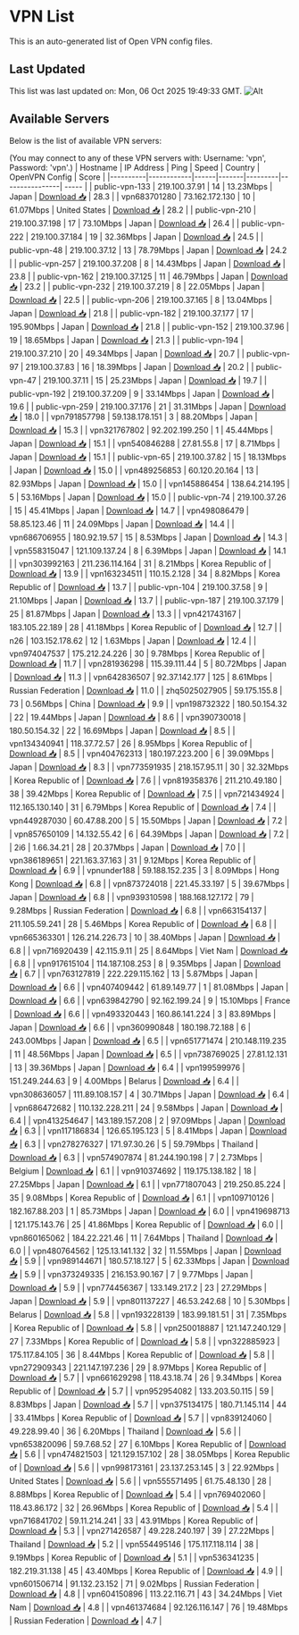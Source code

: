 # VPN List

This is an auto-generated list of Open VPN config files.

## Last Updated

This list was last updated on: Mon, 06 Oct 2025 19:49:33 GMT.
![Alt](https://repobeats.axiom.co/api/embed/186b98318ef1479477931607c1ad7d823f12451f.svg "Repobeats analytics image")

## Available Servers

Below is the list of available VPN servers:

(You may connect to any of these VPN servers with: Username: 'vpn', Password: 'vpn'.)
| Hostname | IP Address | Ping | Speed | Country | OpenVPN Config | Score |
|----------|------------|------|-------|---------|----------------| ----- |
| public-vpn-133 | 219.100.37.91 | 14 | 13.23Mbps | Japan | [Download 📥](./configs/server_0_JP.ovpn) | 28.3 |
| vpn683701280 | 73.162.172.130 | 10 | 61.07Mbps | United States | [Download 📥](./configs/server_1_US.ovpn) | 28.2 |
| public-vpn-210 | 219.100.37.198 | 17 | 73.10Mbps | Japan | [Download 📥](./configs/server_2_JP.ovpn) | 26.4 |
| public-vpn-222 | 219.100.37.184 | 19 | 32.36Mbps | Japan | [Download 📥](./configs/server_3_JP.ovpn) | 24.5 |
| public-vpn-48 | 219.100.37.12 | 13 | 78.79Mbps | Japan | [Download 📥](./configs/server_4_JP.ovpn) | 24.2 |
| public-vpn-257 | 219.100.37.208 | 8 | 14.43Mbps | Japan | [Download 📥](./configs/server_5_JP.ovpn) | 23.8 |
| public-vpn-162 | 219.100.37.125 | 11 | 46.79Mbps | Japan | [Download 📥](./configs/server_6_JP.ovpn) | 23.2 |
| public-vpn-232 | 219.100.37.219 | 8 | 22.05Mbps | Japan | [Download 📥](./configs/server_7_JP.ovpn) | 22.5 |
| public-vpn-206 | 219.100.37.165 | 8 | 13.04Mbps | Japan | [Download 📥](./configs/server_8_JP.ovpn) | 21.8 |
| public-vpn-182 | 219.100.37.177 | 17 | 195.90Mbps | Japan | [Download 📥](./configs/server_9_JP.ovpn) | 21.8 |
| public-vpn-152 | 219.100.37.96 | 19 | 18.65Mbps | Japan | [Download 📥](./configs/server_10_JP.ovpn) | 21.3 |
| public-vpn-194 | 219.100.37.210 | 20 | 49.34Mbps | Japan | [Download 📥](./configs/server_11_JP.ovpn) | 20.7 |
| public-vpn-97 | 219.100.37.83 | 16 | 18.39Mbps | Japan | [Download 📥](./configs/server_12_JP.ovpn) | 20.2 |
| public-vpn-47 | 219.100.37.11 | 15 | 25.23Mbps | Japan | [Download 📥](./configs/server_13_JP.ovpn) | 19.7 |
| public-vpn-192 | 219.100.37.209 | 9 | 33.14Mbps | Japan | [Download 📥](./configs/server_14_JP.ovpn) | 19.6 |
| public-vpn-259 | 219.100.37.176 | 21 | 31.31Mbps | Japan | [Download 📥](./configs/server_15_JP.ovpn) | 18.0 |
| vpn791857798 | 59.138.178.151 | 3 | 88.20Mbps | Japan | [Download 📥](./configs/server_16_JP.ovpn) | 15.3 |
| vpn321767802 | 92.202.199.250 | 1 | 45.44Mbps | Japan | [Download 📥](./configs/server_17_JP.ovpn) | 15.1 |
| vpn540846288 | 27.81.55.8 | 17 | 8.71Mbps | Japan | [Download 📥](./configs/server_18_JP.ovpn) | 15.1 |
| public-vpn-65 | 219.100.37.82 | 15 | 18.13Mbps | Japan | [Download 📥](./configs/server_19_JP.ovpn) | 15.0 |
| vpn489256853 | 60.120.20.164 | 13 | 82.93Mbps | Japan | [Download 📥](./configs/server_20_JP.ovpn) | 15.0 |
| vpn145886454 | 138.64.214.195 | 5 | 53.16Mbps | Japan | [Download 📥](./configs/server_21_JP.ovpn) | 15.0 |
| public-vpn-74 | 219.100.37.26 | 15 | 45.41Mbps | Japan | [Download 📥](./configs/server_22_JP.ovpn) | 14.7 |
| vpn498086479 | 58.85.123.46 | 11 | 24.09Mbps | Japan | [Download 📥](./configs/server_23_JP.ovpn) | 14.4 |
| vpn686706955 | 180.92.19.57 | 15 | 8.53Mbps | Japan | [Download 📥](./configs/server_24_JP.ovpn) | 14.3 |
| vpn558315047 | 121.109.137.24 | 8 | 6.39Mbps | Japan | [Download 📥](./configs/server_25_JP.ovpn) | 14.1 |
| vpn303992163 | 211.236.114.164 | 31 | 8.21Mbps | Korea Republic of | [Download 📥](./configs/server_26_KR.ovpn) | 13.9 |
| vpn163234511 | 110.15.2.128 | 34 | 8.82Mbps | Korea Republic of | [Download 📥](./configs/server_27_KR.ovpn) | 13.7 |
| public-vpn-104 | 219.100.37.58 | 9 | 21.10Mbps | Japan | [Download 📥](./configs/server_28_JP.ovpn) | 13.7 |
| public-vpn-187 | 219.100.37.179 | 25 | 81.87Mbps | Japan | [Download 📥](./configs/server_29_JP.ovpn) | 13.3 |
| vpn421743167 | 183.105.22.189 | 28 | 41.18Mbps | Korea Republic of | [Download 📥](./configs/server_30_KR.ovpn) | 12.7 |
| n26 | 103.152.178.62 | 12 | 1.63Mbps | Japan | [Download 📥](./configs/server_31_JP.ovpn) | 12.4 |
| vpn974047537 | 175.212.24.226 | 30 | 9.78Mbps | Korea Republic of | [Download 📥](./configs/server_32_KR.ovpn) | 11.7 |
| vpn281936298 | 115.39.111.44 | 5 | 80.72Mbps | Japan | [Download 📥](./configs/server_33_JP.ovpn) | 11.3 |
| vpn642836507 | 92.37.142.177 | 125 | 8.61Mbps | Russian Federation | [Download 📥](./configs/server_34_RU.ovpn) | 11.0 |
| zhq5025027905 | 59.175.155.8 | 73 | 0.56Mbps | China | [Download 📥](./configs/server_35_CN.ovpn) | 9.9 |
| vpn198732322 | 180.50.154.32 | 22 | 19.44Mbps | Japan | [Download 📥](./configs/server_36_JP.ovpn) | 8.6 |
| vpn390730018 | 180.50.154.32 | 22 | 16.69Mbps | Japan | [Download 📥](./configs/server_37_JP.ovpn) | 8.5 |
| vpn134340941 | 118.37.72.57 | 26 | 8.95Mbps | Korea Republic of | [Download 📥](./configs/server_38_KR.ovpn) | 8.5 |
| vpn404762313 | 180.197.223.200 | 6 | 39.09Mbps | Japan | [Download 📥](./configs/server_39_JP.ovpn) | 8.3 |
| vpn773591935 | 218.157.95.11 | 30 | 32.32Mbps | Korea Republic of | [Download 📥](./configs/server_40_KR.ovpn) | 7.6 |
| vpn819358376 | 211.210.49.180 | 38 | 39.42Mbps | Korea Republic of | [Download 📥](./configs/server_41_KR.ovpn) | 7.5 |
| vpn721434924 | 112.165.130.140 | 31 | 6.79Mbps | Korea Republic of | [Download 📥](./configs/server_42_KR.ovpn) | 7.4 |
| vpn449287030 | 60.47.88.200 | 5 | 15.50Mbps | Japan | [Download 📥](./configs/server_43_JP.ovpn) | 7.2 |
| vpn857650109 | 14.132.55.42 | 6 | 64.39Mbps | Japan | [Download 📥](./configs/server_44_JP.ovpn) | 7.2 |
| 2i6 | 1.66.34.21 | 28 | 20.37Mbps | Japan | [Download 📥](./configs/server_45_JP.ovpn) | 7.0 |
| vpn386189651 | 221.163.37.163 | 31 | 9.12Mbps | Korea Republic of | [Download 📥](./configs/server_46_KR.ovpn) | 6.9 |
| vpnunder188 | 59.188.152.235 | 3 | 8.09Mbps | Hong Kong | [Download 📥](./configs/server_47_HK.ovpn) | 6.8 |
| vpn873724018 | 221.45.33.197 | 5 | 39.67Mbps | Japan | [Download 📥](./configs/server_48_JP.ovpn) | 6.8 |
| vpn939310598 | 188.168.127.172 | 79 | 9.28Mbps | Russian Federation | [Download 📥](./configs/server_49_RU.ovpn) | 6.8 |
| vpn663154137 | 211.105.59.241 | 28 | 5.46Mbps | Korea Republic of | [Download 📥](./configs/server_50_KR.ovpn) | 6.8 |
| vpn665363301 | 126.214.226.73 | 10 | 38.40Mbps | Japan | [Download 📥](./configs/server_51_JP.ovpn) | 6.8 |
| vpn716920439 | 42.115.9.11 | 25 | 8.64Mbps | Viet Nam | [Download 📥](./configs/server_52_VN.ovpn) | 6.8 |
| vpn917615104 | 114.187.108.253 | 8 | 9.35Mbps | Japan | [Download 📥](./configs/server_53_JP.ovpn) | 6.7 |
| vpn763127819 | 222.229.115.162 | 13 | 5.87Mbps | Japan | [Download 📥](./configs/server_54_JP.ovpn) | 6.6 |
| vpn407409442 | 61.89.149.77 | 1 | 81.08Mbps | Japan | [Download 📥](./configs/server_55_JP.ovpn) | 6.6 |
| vpn639842790 | 92.162.199.24 | 9 | 15.10Mbps | France | [Download 📥](./configs/server_56_FR.ovpn) | 6.6 |
| vpn493320443 | 160.86.141.224 | 3 | 83.89Mbps | Japan | [Download 📥](./configs/server_57_JP.ovpn) | 6.6 |
| vpn360990848 | 180.198.72.188 | 6 | 243.00Mbps | Japan | [Download 📥](./configs/server_58_JP.ovpn) | 6.5 |
| vpn651771474 | 210.148.119.235 | 11 | 48.56Mbps | Japan | [Download 📥](./configs/server_59_JP.ovpn) | 6.5 |
| vpn738769025 | 27.81.12.131 | 13 | 39.36Mbps | Japan | [Download 📥](./configs/server_60_JP.ovpn) | 6.4 |
| vpn199599976 | 151.249.244.63 | 9 | 4.00Mbps | Belarus | [Download 📥](./configs/server_61_BY.ovpn) | 6.4 |
| vpn308636057 | 111.89.108.157 | 4 | 30.71Mbps | Japan | [Download 📥](./configs/server_62_JP.ovpn) | 6.4 |
| vpn686472682 | 110.132.228.211 | 24 | 9.58Mbps | Japan | [Download 📥](./configs/server_63_JP.ovpn) | 6.4 |
| vpn413254647 | 143.189.157.208 | 2 | 97.09Mbps | Japan | [Download 📥](./configs/server_64_JP.ovpn) | 6.3 |
| vpn117186834 | 126.65.195.123 | 5 | 8.41Mbps | Japan | [Download 📥](./configs/server_65_JP.ovpn) | 6.3 |
| vpn278276327 | 171.97.30.26 | 5 | 59.79Mbps | Thailand | [Download 📥](./configs/server_66_TH.ovpn) | 6.3 |
| vpn574907874 | 81.244.190.198 | 7 | 2.73Mbps | Belgium | [Download 📥](./configs/server_67_BE.ovpn) | 6.1 |
| vpn910374692 | 119.175.138.182 | 18 | 27.25Mbps | Japan | [Download 📥](./configs/server_68_JP.ovpn) | 6.1 |
| vpn771807043 | 219.250.85.224 | 35 | 9.08Mbps | Korea Republic of | [Download 📥](./configs/server_69_KR.ovpn) | 6.1 |
| vpn109710126 | 182.167.88.203 | 1 | 85.73Mbps | Japan | [Download 📥](./configs/server_70_JP.ovpn) | 6.0 |
| vpn419698713 | 121.175.143.76 | 25 | 41.86Mbps | Korea Republic of | [Download 📥](./configs/server_71_KR.ovpn) | 6.0 |
| vpn860165062 | 184.22.221.46 | 11 | 7.64Mbps | Thailand | [Download 📥](./configs/server_72_TH.ovpn) | 6.0 |
| vpn480764562 | 125.13.141.132 | 32 | 11.55Mbps | Japan | [Download 📥](./configs/server_73_JP.ovpn) | 5.9 |
| vpn989144671 | 180.57.18.127 | 5 | 62.33Mbps | Japan | [Download 📥](./configs/server_74_JP.ovpn) | 5.9 |
| vpn373249335 | 216.153.90.167 | 7 | 9.77Mbps | Japan | [Download 📥](./configs/server_75_JP.ovpn) | 5.9 |
| vpn774456367 | 133.149.217.2 | 23 | 27.29Mbps | Japan | [Download 📥](./configs/server_76_JP.ovpn) | 5.9 |
| vpn801137227 | 46.53.242.68 | 10 | 5.30Mbps | Belarus | [Download 📥](./configs/server_77_BY.ovpn) | 5.8 |
| vpn193228139 | 183.99.181.51 | 31 | 7.35Mbps | Korea Republic of | [Download 📥](./configs/server_78_KR.ovpn) | 5.8 |
| vpn250018887 | 121.147.240.129 | 27 | 7.33Mbps | Korea Republic of | [Download 📥](./configs/server_79_KR.ovpn) | 5.8 |
| vpn322885923 | 175.117.84.105 | 36 | 8.44Mbps | Korea Republic of | [Download 📥](./configs/server_80_KR.ovpn) | 5.8 |
| vpn272909343 | 221.147.197.236 | 29 | 8.97Mbps | Korea Republic of | [Download 📥](./configs/server_81_KR.ovpn) | 5.7 |
| vpn661629298 | 118.43.18.74 | 26 | 9.34Mbps | Korea Republic of | [Download 📥](./configs/server_82_KR.ovpn) | 5.7 |
| vpn952954082 | 133.203.50.115 | 59 | 8.83Mbps | Japan | [Download 📥](./configs/server_83_JP.ovpn) | 5.7 |
| vpn375134175 | 180.71.145.114 | 44 | 33.41Mbps | Korea Republic of | [Download 📥](./configs/server_84_KR.ovpn) | 5.7 |
| vpn839124060 | 49.228.99.40 | 36 | 6.20Mbps | Thailand | [Download 📥](./configs/server_85_TH.ovpn) | 5.6 |
| vpn653820096 | 59.7.68.52 | 27 | 6.10Mbps | Korea Republic of | [Download 📥](./configs/server_86_KR.ovpn) | 5.6 |
| vpn474821503 | 121.129.157.102 | 28 | 38.05Mbps | Korea Republic of | [Download 📥](./configs/server_87_KR.ovpn) | 5.6 |
| vpn998173161 | 23.137.253.145 | 3 | 22.92Mbps | United States | [Download 📥](./configs/server_88_US.ovpn) | 5.6 |
| vpn555571495 | 61.75.48.130 | 28 | 8.88Mbps | Korea Republic of | [Download 📥](./configs/server_89_KR.ovpn) | 5.4 |
| vpn769402060 | 118.43.86.172 | 32 | 26.96Mbps | Korea Republic of | [Download 📥](./configs/server_90_KR.ovpn) | 5.4 |
| vpn716841702 | 59.11.214.241 | 33 | 43.91Mbps | Korea Republic of | [Download 📥](./configs/server_91_KR.ovpn) | 5.3 |
| vpn271426587 | 49.228.240.197 | 39 | 27.22Mbps | Thailand | [Download 📥](./configs/server_92_TH.ovpn) | 5.2 |
| vpn554495146 | 175.117.118.114 | 38 | 9.19Mbps | Korea Republic of | [Download 📥](./configs/server_93_KR.ovpn) | 5.1 |
| vpn536341235 | 182.219.31.138 | 45 | 43.40Mbps | Korea Republic of | [Download 📥](./configs/server_94_KR.ovpn) | 4.9 |
| vpn601506714 | 91.132.23.152 | 71 | 9.02Mbps | Russian Federation | [Download 📥](./configs/server_95_RU.ovpn) | 4.8 |
| vpn604150896 | 113.22.116.71 | 43 | 34.24Mbps | Viet Nam | [Download 📥](./configs/server_96_VN.ovpn) | 4.8 |
| vpn461374684 | 92.126.116.147 | 76 | 19.48Mbps | Russian Federation | [Download 📥](./configs/server_97_RU.ovpn) | 4.7 |

